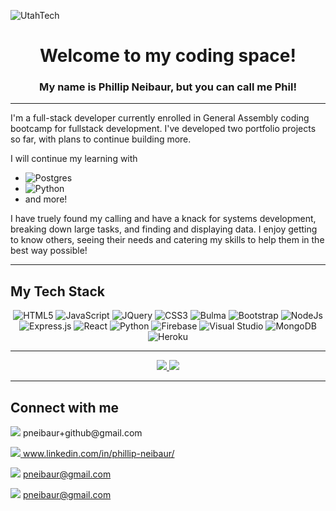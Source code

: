 ![UtahTech](https://i.imgur.com/qkJU5nh.jpg)

<h1 align="center"> Welcome to my coding space! </h1>
<h3 align="center">My name is Phillip Neibaur, but you can call me Phil! </h3>

---

<p> I'm a full-stack developer
currently enrolled in General Assembly coding bootcamp for fullstack development. I've developed two portfolio projects so far, with plans to continue building more. 

I will continue my learning with 
- ![Postgres](https://img.shields.io/badge/postgres-%23316192.svg?style=for-the-badge&logo=postgresql&logoColor=white)
- ![Python](https://img.shields.io/badge/python-3670A0?style=for-the-badge&logo=python&logoColor=ffdd54)
- and more! 

I have truely found my calling and have a knack for systems development, breaking down large tasks, and finding and displaying data. I enjoy getting to know others, seeing their needs and catering my skills to help them in the best way possible! </p>

---

<h2> My Tech Stack </h2>

<div align="center">
  <img alt="HTML5" src="https://img.shields.io/badge/html5-%23E34F26.svg?style=for-the-badge&logo=html5&logoColor=white" />
  <img alt="JavaScript" src="https://img.shields.io/badge/javascript-%23323330.svg?style=for-the-badge&logo=javascript&logoColor=%23F7DF1E" />
  <img alt="JQuery" src="https://img.shields.io/badge/jquery-%230769AD.svg?style=for-the-badge&logo=jquery&logoColor=white" />
  <img alt="CSS3" src="https://img.shields.io/badge/css3-%231572B6.svg?style=for-the-badge&logo=css3&logoColor=white" />
  <img alt="Bulma" src="https://img.shields.io/badge/bulma-00D0B1?style=for-the-badge&logo=bulma&logoColor=white" />
  <img alt="Bootstrap" src="https://img.shields.io/badge/bootstrap-%23563D7C.svg?style=for-the-badge&logo=bootstrap&logoColor=white" />
  <img alt="NodeJs" src="https://img.shields.io/badge/node.js-6DA55F?style=for-the-badge&logo=node.js&logoColor=white" />
  <img alt="Express.js" src="https://img.shields.io/badge/express.js-%23404d59.svg?style=for-the-badge&logo=express&logoColor=%2361DAFB" />
  <img alt="React" src="https://img.shields.io/badge/react-%2320232a.svg?style=for-the-badge&logo=react&logoColor=%2361DAFB" />
  <img alt="Python" src="https://img.shields.io/badge/python-3670A0?style=for-the-badge&logo=python&logoColor=ffdd54" />
  <img alt="Firebase" src="https://img.shields.io/badge/Firebase-039BE5?style=for-the-badge&logo=Firebase&logoColor=orange" />
  <img alt="Visual Studio" src="https://img.shields.io/badge/Visual%20Studio%20Code-0078d7.svg?style=for-the-badge&logo=visual-studio-code&logoColor=white" />
  <img alt="MongoDB" src="https://img.shields.io/badge/MongoDB-%234ea94b.svg?style=for-the-badge&logo=mongodb&logoColor=white" />
  <img alt="Heroku" src="https://img.shields.io/badge/heroku-%23430098.svg?style=for-the-badge&logo=heroku&logoColor=white" />
</div>

---

<div align="center">
<a href="https://github.com/pneibaur/github-readme-stats"> 
  <img src="https://github-readme-stats.vercel.app/api?username=pneibaur&count_private=true&show_icons=true&theme=solarized-light&custom_title=Snapshot%20Stats" />
</a>

<a href="https://github.com/pneibaur/github-readme-stats">
  <img src="https://github-readme-stats.vercel.app/api/top-langs/?username=pneibaur&layout=compact&theme=solarized-light&custom_title=My%20Languages"/>
</a>
</div>


---

<h2> Connect with me </h2>

<p><img src="https://img.shields.io/badge/Gmail-D14836?style=for-the-badge&logo=gmail&logoColor=white">  pneibaur+github@gmail.com

<a href="https://www.linkedin.com/in/phillip-neibaur/"><img src="https://img.shields.io/badge/linkedin-%230077B5.svg?style=for-the-badge&logo=linkedin&logoColor=white">  www.linkedin.com/in/phillip-neibaur/</a>

<img src="https://img.shields.io/badge/Slack-4A154B?style=for-the-badge&logo=slack&logoColor=white" />  pneibaur@gmail.com 

<img src="https://img.shields.io/badge/Zoom-2D8CFF?style=for-the-badge&logo=zoom&logoColor=white" />  pneibaur@gmail.com</p>
